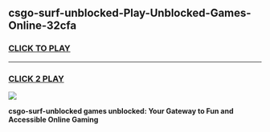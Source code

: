 
## csgo-surf-unblocked-Play-Unblocked-Games-Online-32cfa
<h3>
<a href="https://premium76.site?title=csgo-surf-unblocked&ref=25A">CLICK TO PLAY</a></h3>
<hr>

<h3>
<a href="https://premium76.site?title=csgo-surf-unblocked&ref=25A">CLICK 2 PLAY</a>
  
</h3>

<a href="https://premium76.site?title=csgo-surf-unblocked&ref=25A"><img src="https://clearcache.store/games.png"></a>


**csgo-surf-unblocked games unblocked: Your Gateway to Fun and Accessible Online Gaming**
